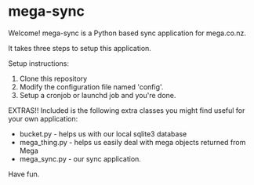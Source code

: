 mega-sync
===================

Welcome! mega-sync is a Python based sync application for mega.co.nz.

It takes three steps to setup this application.

Setup instructions:
1. Clone this repository
2. Modify the configuration file named 'config'.
3. Setup a cronjob or launchd job and you're done.


EXTRAS!! 
Included is the following extra classes you might find useful
for your own application:
* bucket.py - helps us with our local sqlite3 database
* mega_thing.py - helps us easily deal with mega objects returned from Mega
* mega_sync.py - our sync application.


Have fun.

